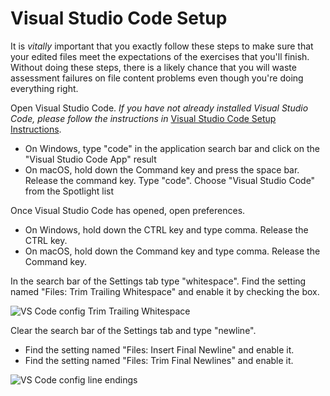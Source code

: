 # Visual Studio Code Setup

It is _vitally_ important that you exactly follow these steps to make sure that your edited files meet the expectations of the exercises that you'll finish. Without doing these steps, there is a likely chance that you will waste assessment failures on file content problems even though you're doing everything right.

Open Visual Studio Code. _If you have not already installed Visual Studio Code, please follow the instructions in_ [Visual Studio Code Setup Instructions](https://github.com/appacademy/practice-for-SETUP-unified-setup/blob/main/05-visual-studio-code-setup.md).

- On Windows, type "code" in the application search bar and click on the "Visual Studio Code App" result
- On macOS, hold down the Command key and press the space bar. Release the command key. Type "code". Choose "Visual Studio Code" from the Spotlight list

Once Visual Studio Code has opened, open preferences.

- On Windows, hold down the CTRL key and type comma. Release the CTRL key.
- On macOS, hold down the Command key and type comma. Release the Command key.

In the search bar of the Settings tab type "whitespace". Find the setting named "Files: Trim Trailing Whitespace" and enable it by checking the box.

![VS Code config Trim Trailing Whitespace](https://assets.aaonline.io/Module-Solo-Prep-Work/assets/vs-code-config-trim-trailing-whitespace.png)

Clear the search bar of the Settings tab and type "newline".

- Find the setting named "Files: Insert Final Newline" and enable it.
- Find the setting named "Files: Trim Final Newlines" and enable it.

![VS Code config line endings](https://assets.aaonline.io/Module-Solo-Prep-Work/assets/vs-code-config-line-endings-2.png)
